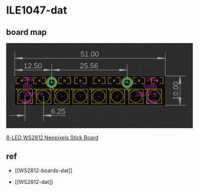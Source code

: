 
# ILE1047-dat

## board map 

![](2024-09-06-17-31-34.png)

[8-LED WS2812 Neopixels Stick Board](https://www.electrodragon.com/product/8-led-ws2812-5050-rgb-led-stick-board/)



## ref 

- [[WS2812-boards-dat]]

- [[WS2812-dat]]